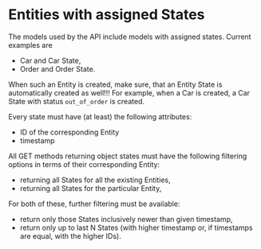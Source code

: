 # Entities with assigned States

The models used by the API include models with assigned states. Current examples are
- Car and Car State,
- Order and Order State.


When such an Entity is created, make sure, that an Entity State is automatically created as well!!!
For example, when a Car is created, a Car State with status `out_of_order` is created.

Every state must have (at least) the following attributes:
- ID of the corresponding Entity
- timestamp

All GET methods returning object states must have the following filtering options in terms of their corresponding Entity:
- returning all States for all the existing Entities,
- returning all States for the particular Entity,

For both of these, further filtering must be available:
- return only those States inclusively newer than given timestamp,
- return only up to last N States (with higher timestamp or, if timestamps are equal, with the higher IDs).